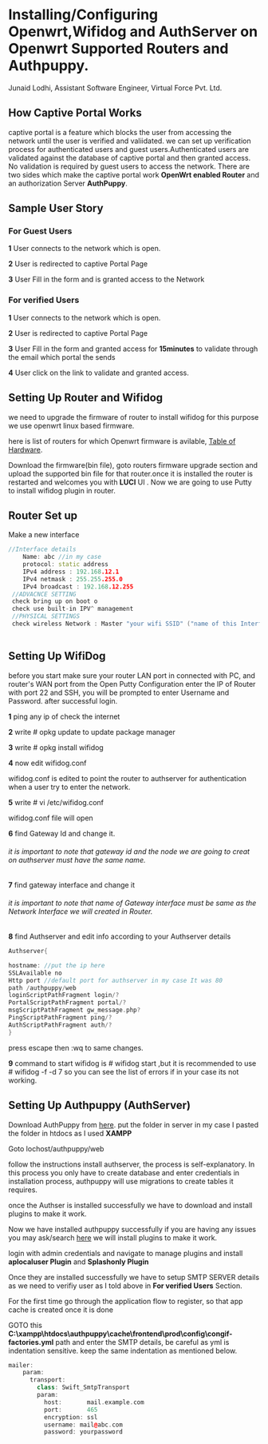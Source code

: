# Installing/Configuring Openwrt,Wifidog and AuthServer on Openwrt Supported Routers and Authpuppy. 

Junaid Lodhi, Assistant Software Engineer, Virtual Force Pvt. Ltd.


## How Captive Portal  Works
captive portal is a feature which blocks the user from accessing the network until the user is verified and valiidated. we can set up verification process for authenticated users and guest users.Authenticated users are validated against the database of captive portal and then granted access.
No validation is required by guest users to access the network.
There are two sides which make the captive portal work
**OpenWrt enabled Router** and an authorization Server **AuthPuppy**.



## Sample User Story
### For Guest Users
**1** User connects to the network which is open.

**2** User is redirected to captive Portal Page

**3** User Fill in the form and is granted access to the Network

### For verified Users
**1** User connects to the network which is open.

**2** User is redirected to captive Portal Page

**3** User Fill in the form and granted access for **15minutes** to validate through the email which portal the sends

**4** User click on the link to validate and granted access.



## Setting Up Router and Wifidog
we need to upgrade the firmware of router to install wifidog for this purpose we use openwrt linux based firmware.

here is list of routers for which Openwrt firmware is avilable,  [Table of Hardware](https://wiki.openwrt.org/toh/start).

Download the firmware(bin file), goto routers firmware upgrade section and upload the supported bin file for that router.once it is installed the router is restarted and welcomes you with **LUCI**  UI .
Now we are going to use Putty to install wifidog plugin in router.

## Router Set up
Make a new interface
```C++
//Interface details
    Name: abc //in my case
	protocol: static address
    IPv4 address : 192.168.12.1
    IPv4 netmask : 255.255.255.0
    IPv4 broadcast : 192.168.12.255
 //ADVACNCE SETTING
 check bring up on boot o
 check use built-in IPV^ management
 //PHYSICAL SETTINGS
 check wireless Network : Master "your wifi SSID" ("name of this Interface")
  


```

## Setting Up WifiDog
before you start make sure your router LAN port in connected with PC, and router's WAN port from the 
Open Putty Configuration enter the IP of Router with port 22 and SSH,
you will be prompted to enter Username and Password.
after successful login.

**1** ping any ip of check the internet 

**2** write #  opkg update to update package manager

**3** write # opkg install wifidog

**4** now edit wifidog.conf

wifidog.conf is edited to point the router to authserver for authentication when a user try to enter the network.

**5** write # vi /etc/wifidog.conf

wifidog.conf file will open

**6** find Gateway Id and change it.



###### it is important to note that gateway id and the node we are going to creat on authserver must have the same name.

**7** find gateway interface and change it 

###### it is important to note that name of Gateway interface must be same as the Network Interface we will created in Router.

**8** find Authserver and edit info according to your Authserver details 

```C++
Authserver{

hostname: //put the ip here
SSLAvailable no
Http port //default port for authserver in my case It was 80
path /authpuppy/web
loginScriptPathFragment login/?
PortalScriptPathFragment portal/?
msgScriptPathFragment gw_message.php?
PingScriptPathFragment ping/?
AuthScriptPathFragment auth/?
}
```
press escape then :wq to same changes.

**9** command to start wifidog is # wifidog start  ,but it is recommended to use # wifidog -f -d 7 
so you can see the list of errors if in your case its not working.
## Setting Up Authpuppy (AuthServer)

Download AuthPuppy from  [here](https://launchpad.net/authpuppy/+download).
put the folder in server in my case I pasted the folder in htdocs as I used **XAMPP**

Goto lochost/authpuppy/web

follow the instructions install authserver, the process is self-explanatory. In this process you only have to create database and enter credentials in installation process, authpuppy will use migrations to create tables it requires.

once the Authser is installed successfully we have to download and install plugins to make it work.

Now we have installed authpuppy successfully if you are having any issues you may ask/search  [here](https://answers.launchpad.net/)
we will install plugins to make it work.

login with admin credentials and navigate to manage plugins and install **aplocaluser Plugin**
and **Splashonly Plugin**

Once they are installed successfully we have to setup SMTP SERVER details 
as we need to verifiy user as I told above in **For verified Users** Section.

For the first time go through the application flow to register, so that app cache is created once it is done

GOTO this **C:\xampp\htdocs\authpuppy\cache\frontend\prod\config\congif-factories.yml** path and enter the SMTP details, be careful as yml is indentation sensitive.
keep the same indentation as mentioned below.
```C++
mailer:
    param:
      transport:
        class: Swift_SmtpTransport
        param:
          host:       mail.example.com
          port:       465
          encryption: ssl
          username: mail@abc.com
          password: yourpassword

```

